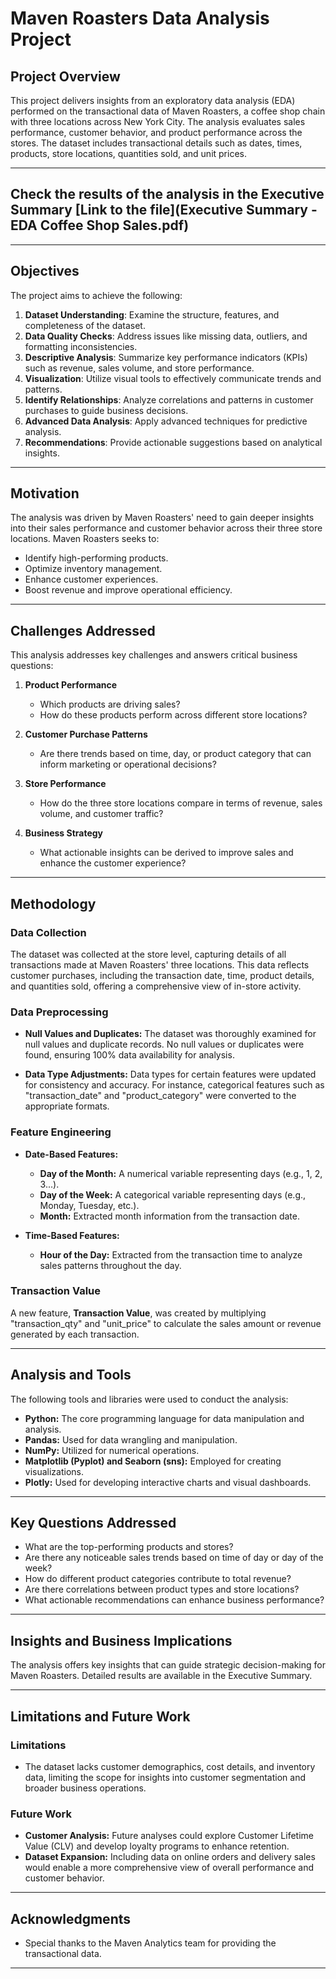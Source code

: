 # Maven Roasters Data Analysis Project

## Project Overview
This project delivers insights from an exploratory data analysis (EDA) performed on the transactional data of Maven Roasters, a coffee shop chain with three locations across New York City. The analysis evaluates sales performance, customer behavior, and product performance across the stores. The dataset includes transactional details such as dates, times, products, store locations, quantities sold, and unit prices.

---

## Check the results of the analysis in the Executive Summary [Link to the file](Executive Summary - EDA Coffee Shop Sales.pdf)

---

## Objectives
The project aims to achieve the following:

1. **Dataset Understanding**: Examine the structure, features, and completeness of the dataset.
2. **Data Quality Checks**: Address issues like missing data, outliers, and formatting inconsistencies.
3. **Descriptive Analysis**: Summarize key performance indicators (KPIs) such as revenue, sales volume, and store performance.
4. **Visualization**: Utilize visual tools to effectively communicate trends and patterns.
5. **Identify Relationships**: Analyze correlations and patterns in customer purchases to guide business decisions.
6. **Advanced Data Analysis**: Apply advanced techniques for predictive analysis.
7. **Recommendations**: Provide actionable suggestions based on analytical insights.

---

## Motivation
The analysis was driven by Maven Roasters' need to gain deeper insights into their sales performance and customer behavior across their three store locations. Maven Roasters seeks to:

- Identify high-performing products.
- Optimize inventory management.
- Enhance customer experiences.
- Boost revenue and improve operational efficiency.

---

## Challenges Addressed
This analysis addresses key challenges and answers critical business questions:

1. **Product Performance**  
   - Which products are driving sales?
   - How do these products perform across different store locations?

2. **Customer Purchase Patterns**  
   - Are there trends based on time, day, or product category that can inform marketing or operational decisions?

3. **Store Performance**  
   - How do the three store locations compare in terms of revenue, sales volume, and customer traffic?

4. **Business Strategy**  
   - What actionable insights can be derived to improve sales and enhance the customer experience?

---
## Methodology

### Data Collection
The dataset was collected at the store level, capturing details of all transactions made at Maven Roasters' three locations. This data reflects customer purchases, including the transaction date, time, product details, and quantities sold, offering a comprehensive view of in-store activity.

### Data Preprocessing

- **Null Values and Duplicates:** The dataset was thoroughly examined for null values and duplicate records. No null values or duplicates were found, ensuring 100% data availability for analysis.
  
- **Data Type Adjustments:** Data types for certain features were updated for consistency and accuracy. For instance, categorical features such as "transaction_date" and "product_category" were converted to the appropriate formats.

### Feature Engineering

- **Date-Based Features:** 
  - **Day of the Month:** A numerical variable representing days (e.g., 1, 2, 3...).
  - **Day of the Week:** A categorical variable representing days (e.g., Monday, Tuesday, etc.).
  - **Month:** Extracted month information from the transaction date.

- **Time-Based Features:** 
  - **Hour of the Day:** Extracted from the transaction time to analyze sales patterns throughout the day.

### Transaction Value
A new feature, **Transaction Value**, was created by multiplying "transaction_qty" and "unit_price" to calculate the sales amount or revenue generated by each transaction.

---

## Analysis and Tools

The following tools and libraries were used to conduct the analysis:

- **Python:** The core programming language for data manipulation and analysis.
- **Pandas:** Used for data wrangling and manipulation.
- **NumPy:** Utilized for numerical operations.
- **Matplotlib (Pyplot) and Seaborn (sns):** Employed for creating visualizations.
- **Plotly:** Used for developing interactive charts and visual dashboards.

---

## Key Questions Addressed

- What are the top-performing products and stores?
- Are there any noticeable sales trends based on time of day or day of the week?
- How do different product categories contribute to total revenue?
- Are there correlations between product types and store locations?
- What actionable recommendations can enhance business performance?

---

## Insights and Business Implications

The analysis offers key insights that can guide strategic decision-making for Maven Roasters. Detailed results are available in the Executive Summary.

---

## Limitations and Future Work

### Limitations
- The dataset lacks customer demographics, cost details, and inventory data, limiting the scope for insights into customer segmentation and broader business operations.

### Future Work
- **Customer Analysis:** Future analyses could explore Customer Lifetime Value (CLV) and develop loyalty programs to enhance retention.
- **Dataset Expansion:** Including data on online orders and delivery sales would enable a more comprehensive view of overall performance and customer behavior.

---

## Acknowledgments

- Special thanks to the Maven Analytics team for providing the transactional data.

---

